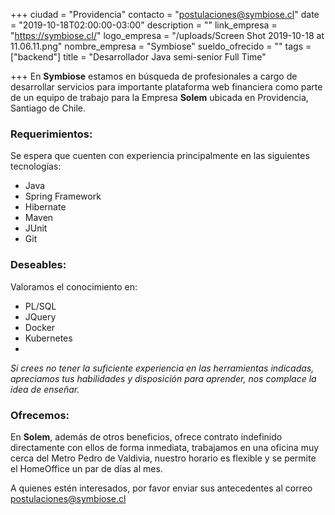 +++
ciudad = "Providencia"
contacto = "postulaciones@symbiose.cl"
date = "2019-10-18T02:00:00-03:00"
description = ""
link_empresa = "https://symbiose.cl/"
logo_empresa = "/uploads/Screen Shot 2019-10-18 at 11.06.11.png"
nombre_empresa = "Symbiose"
sueldo_ofrecido = ""
tags = ["backend"]
title = "Desarrollador Java semi-senior Full Time"

+++
En **Symbiose** estamos en búsqueda de profesionales a cargo de desarrollar servicios para importante plataforma web financiera como parte de un equipo de trabajo para la Empresa **Solem** ubicada en Providencia, Santiago de Chile.​

### Requerimientos:

Se espera que cuenten con experiencia principalmente en las siguientes tecnologías:

* Java
* Spring Framework
* Hibernate
* Maven
* JUnit
* Git

### Deseables:

Valoramos el conocimiento en:

* PL/SQL
* JQuery
* Docker
* Kubernetes
* 

_Si crees no tener la suficiente experiencia en las herramientas indicadas, apreciamos tus habilidades y disposición para aprender, nos complace la idea de enseñar._ 

### Ofrecemos:​

En **Solem**, además de otros beneficios, ofrece contrato indefinido directamente con ellos de forma inmediata, trabajamos en una oficina muy cerca del Metro Pedro de Valdivia, nuestro horario es flexible y se permite el HomeOffice un par de días al mes.

A quienes estén interesados, por favor enviar sus antecedentes al correo [postulaciones@symbiose.cl](mailto:postulaciones@symbiose.cl)